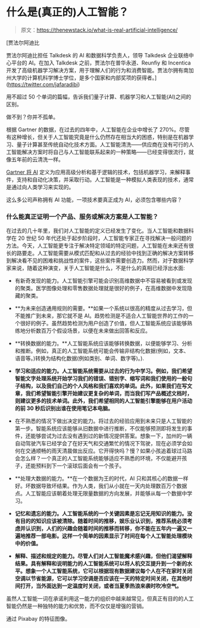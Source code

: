 # 什么是(真正的)人工智能？

> 原文：<https://thenewstack.io/what-is-real-artificial-intelligence/>

[](https://twitter.com/jafaradibi)

 [贾法尔阿迪比

贾法尔阿迪比担任 Talkdesk 的 AI 和数据科学负责人，领导 Talkdesk 企业联络中心平台的 AI。在加入 Talkdesk 之前，贾法尔在普华永道、Reunfiy 和 Incentica 开发了高级机器学习解决方案，用于理解人们的行为和消费智能。贾法尔拥有南加州大学的计算机科学博士学位，是多个国家和内部奖项的获得者。](https://twitter.com/jafaradibi) [](https://twitter.com/jafaradibi)

用不超过 50 个单词的篇幅，告诉我们量子计算、机器学习和人工智能(AI)之间的区别。

做不到？你并不孤单。

根据 Gartner 的数据，在过去的四年中，人工智能在企业中增长了 270%。尽管有这种增长，但关于人工智能究竟是什么仍然存在相当大的困惑，特别是在机器学习、量子计算甚至传统自动化技术方面。人工智能清洗——供应商在没有可行的人工智能解决方案时将自己与人工智能联系起来的一种策略——已经变得很流行，就像五年前的云清洗一样。

[Gartner 将 AI](https://www.gartner.com/smarterwithgartner/the-cios-guide-to-artificial-intelligence/) 定义为应用高级分析和基于逻辑的技术，包括机器学习，来解释事件，支持和自动化决策，并采取行动。人工智能是一种模拟人类表现的技术，通常是通过向人类学习来实现的。

这么多公司声称拥有 AI 功能，一项技术要真正成为 AI，必须包含哪些内容？

### 什么能真正证明一个产品、服务或解决方案是人工智能？

在过去的几十年里，我们对人工智能的定义已经发生了变化。当人工智能和数据科学在 20 世纪 50 年代还处于起步阶段时，人工智能专家正在寻找解决一般问题的方法。今天，人工智能更专注于解决特定领域的特定问题，人工智能在未来还有很长的路要走。人工智能需要从模式匹配和从过去的经验中找到正确的解决方案转移到解决看不见的困难和挑战性的案件，这些案件需要创造力。然而，对于数据科学家来说，随着这种演变，关于人工智能是什么，不是什么的真相已经浮出水面:

*   有新奇发现的能力。人工智能引擎可能会识别高维数据中不容易被看到或发现的聚类。医学图像处理和零售数据处理就是很好的例子，在高维数据中发现隐藏的聚类。

*   **为未来创造通用规则的需要。**如果一个系统以很高的精度从过去学习，但不能推广到未来，那它就不是 AI。趋势检测是不适合人工智能世界的工作的一个很好的例子。虽然趋势检测为用户创造了价值，但人工智能系统应该能够熟练地分析数百万个假设场景，以便在未来做出回答和反应。

*   **转换数据的能力。**人工智能系统应该能够转换数据，以便能够学习、分析和推断。例如，真正的人工智能系统可能会传输非结构化数据(例如，文本、语音等。)转换为结构化数据(例如类别、单词、数字等)。).

*   **学习和适应的能力。人工智能系统需要从过去的行为中学习。例如，我们希望智能文字处理系统开始学习我们的错误、错别字、缩写词和我们使用的一般句子结构，以及我们自己的个人风格和我们喜欢的单词。此外，如果我们在写文章，我们希望智能引擎开始建议更复杂的单词，而当我们写产品概述文档时，则建议更多的技术单词。此外，我们希望相同的人工智能引擎能够在用户活动的前 30 秒后识别出谁在使用笔记本电脑。**

*   在不熟悉的情况下做出决定的能力。将过去的经验应用到未来只是人工智能的第一步。智能系统应该能够从旧数据中进行推断，不仅能够预测即将发生的事件，还能够尝试为过去没有遇到过的新情况提供答案。想象一下，加州的一辆自动驾驶汽车已经学会了在好天气和交通繁忙的情况下驾驶，现在必须学会如何在交通顺畅的雨天清晨做出反应。它开得快吗？慢？如果小孩追着球过马路会怎么样？一个真正的人工智能系统能够适应不熟悉的环境，不仅能避开孩子，还能预料到下一个滚球后面会有一个孩子。

*   **处理大数据的能力。**在一个数据为王的时代，AI 只和其核心的数据一样好。坏数据导致坏结果。作为人类，我们从小就在一天内处理数百万个数据点。人工智能应该朝着处理无限量数据的方向发展，并能够从每一个数据中学习。

*   **记忆和遗忘的能力。人工智能系统的一个关键因素是忘记无用知识的能力。没有目的的知识应该被清除。随着时间的推移，娱乐业认识到，推荐系统必须考虑并认识到，人们的兴趣会随着时间的推移而转移，你不能在五年内一遍又一遍地推荐一部电影。这样一个简单的因素显示了时间在每个人工智能处理模块中的价值。**

*   **解释、描述和规定的能力。尽管人们对人工智能魔术感兴趣，但他们渴望解释结果。具有解释和说明能力的人工智能系统可以将人机交互提升到一个新的水平。想象一个人工智能系统，它可以根据现有数据建议每个人在不在家时关闭空调以节省能源，它可以学习空调是否应该在一天的特定时间关闭，在其他时间打开，当外面达到一定温度时关闭，或者当夏季热浪来袭时吹冷空气。**

虽然人工智能一词在承诺利用这一能力的组织中越来越常见，但真正有目的的人工智能仍然是一种独特的能力和优势，而不仅仅是增强的营销。

通过 Pixabay 的特征图像。

<svg xmlns:xlink="http://www.w3.org/1999/xlink" viewBox="0 0 68 31" version="1.1"><title>Group</title> <desc>Created with Sketch.</desc></svg>